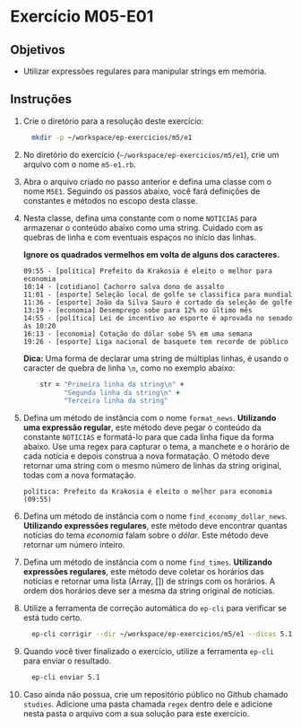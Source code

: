Exercício M05-E01
=================

Objetivos
---------

- Utilizar expressões regulares para manipular strings em memória.

Instruções
----------

1. Crie o diretório para a resolução deste exercício:

    ```bash
      mkdir -p ~/workspace/ep-exercicios/m5/e1
    ```

2. No diretório do exercício (`~/workspace/ep-exercicios/m5/e1`), crie um
arquivo com o nome `m5-e1.rb`.

3. Abra o arquivo criado no passo anterior e defina uma classe com o nome `M5E1`. Seguindo os passos abaixo, você fará definições de constantes e métodos no escopo desta classe.

4. Nesta classe, defina uma constante com o nome `NOTICIAS` para armazenar o conteúdo abaixo como uma string. Cuidado com as quebras de linha e com eventuais espaços no início das linhas.

    **Ignore os quadrados vermelhos em volta de alguns dos caracteres.**

    ```
    09:55 - [política] Prefeito da Krakosia é eleito o melhor para economia
    10:14 - [cotidiano] Cachorro salva dono de assalto
    11:01 - [esporte] Seleção local de golfe se classifica para mundial
    11:36 - [esporte] João da Silva Sauro é cortado da seleção de golfe
    13:19 - [economia] Desemprego sobe para 12% no último mês
    14:55 - [política] Lei de incentivo ao esporte é aprovada no senado às 10:20
    16:13 - [economia] Cotação do dólar sobe 5% em uma semana
    19:26 - [esporte] Liga nacional de basquete tem recorde de público
    ```

    **Dica:** Uma forma de declarar uma string de múltiplas linhas, é usando o caracter de quebra de linha `\n`, como no exemplo abaixo:

    ```ruby
        str = "Primeira linha da string\n" +
              "Segunda linha da string\n" +
              "Terceira linha da string"
    ```

5. Defina um método de instância com o nome `format_news`. **Utilizando uma expressão regular**, este método deve pegar o conteúdo da constante `NOTICIAS` e formatá-lo para que cada linha fique da forma abaixo. Use uma regex para capturar o tema, a manchete e o horário de cada notícia e depois construa a nova formatação. O método deve retornar uma string com o mesmo número de linhas da string original, todas com a nova formatação.

    ```
    política: Prefeito da Krakosia é eleito o melhor para economia (09:55)
    ```

6. Defina um método de instância com o nome `find_economy_dollar_news`. **Utilizando expressões regulares**, este método deve encontrar quantas notícias do tema *economia* falam sobre o *dólar*. Este método deve retornar um número inteiro.

7. Defina um método de instância com o nome `find_times`. **Utilizando expressões regulares**, este método deve coletar os horários das notícias e retornar uma lista (Array, []) de strings com os horários. A ordem dos horários deve ser a mesma da string original de notícias.

8. Utilize a ferramenta de correção automática do `ep-cli` para verificar se está tudo certo.

    ```bash
      ep-cli corrigir --dir ~/workspace/ep-exercicios/m5/e1 --dicas 5.1
    ```

9. Quando você tiver finalizado o exercício, utilize a ferramenta `ep-cli`
   para enviar o resultado.

    ```bash
      ep-cli enviar 5.1
    ```

10. Caso ainda não possua, crie um repositório público no Github chamado
```studies```. Adicione uma pasta chamada ```regex``` dentro dele e adicione nesta pasta o arquivo com a sua solução para este exercício.
